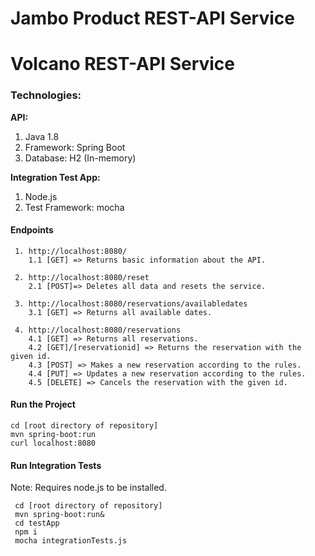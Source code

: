 # Jambo Product REST-API Service

# Volcano REST-API Service

### Technologies:
**API:**
1. Java 1.8
2. Framework: Spring Boot
3. Database: H2 (In-memory)

**Integration Test App:**
1. Node.js
2. Test Framework: mocha


#### Endpoints
     1. http://localhost:8080/
        1.1 [GET] => Returns basic information about the API.

     2. http://localhost:8080/reset
        2.1 [POST]=> Deletes all data and resets the service.

     3. http://localhost:8080/reservations/availabledates
        3.1 [GET] => Returns all available dates.

     4. http://localhost:8080/reservations
        4.1 [GET] => Returns all reservations.
        4.2 [GET]/[reservationid] => Returns the reservation with the given id.
        4.3 [POST] => Makes a new reservation according to the rules.
        4.4 [PUT] => Updates a new reservation according to the rules.
        4.5 [DELETE] => Cancels the reservation with the given id.

#### Run the Project
    cd [root directory of repository]
    mvn spring-boot:run
    curl localhost:8080


#### Run Integration Tests
 Note: Requires node.js to be installed.

     cd [root directory of repository]
     mvn spring-boot:run&
     cd testApp
     npm i
     mocha integrationTests.js





